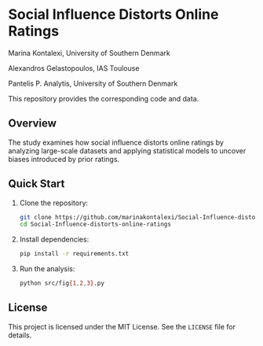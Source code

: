 # Social Influence Distorts Online Ratings

Marina Kontalexi, University of Southern Denmark

Alexandros Gelastopoulos, IAS Toulouse

Pantelis P. Analytis, University of Southern Denmark

This repository provides the corresponding code and data.

## Overview

The study examines how social influence distorts online ratings by analyzing large-scale datasets and applying statistical models to uncover biases introduced by prior ratings.

## Quick Start

1. Clone the repository:
   ```bash
   git clone https://github.com/marinakontalexi/Social-Influence-distorts-online-ratings.git
   cd Social-Influence-distorts-online-ratings
   ```

2. Install dependencies:
   ```bash
   pip install -r requirements.txt
   ```

3. Run the analysis:
   ```bash
   python src/fig{1,2,3}.py
   ```

## License

This project is licensed under the MIT License. See the `LICENSE` file for details.


